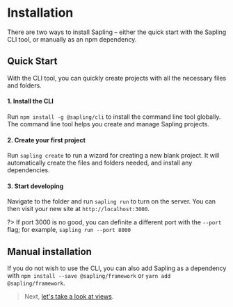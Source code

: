 # Installation

There are two ways to install Sapling &ndash; either the quick start with the Sapling CLI tool, or manually as an npm dependency.


## Quick Start

With the CLI tool, you can quickly create projects with all the necessary files and folders.

#### 1. Install the CLI

Run `npm install -g @sapling/cli` to install the command line tool globally.  The command line tool helps you create and manage Sapling projects.

#### 2. Create your first project

Run `sapling create` to run a wizard for creating a new blank project.  It will automatically create the files and folders needed, and install any dependencies.

#### 3. Start developing

Navigate to the folder and run `sapling run` to turn on the server.  You can then visit your new site at `http://localhost:3000`.

?> If port 3000 is no good, you can definite a different port with the `--port` flag; for example, `sapling run --port 8000`


## Manual installation

If you do not wish to use the CLI, you can also add Sapling as a dependency with `npm install --save @sapling/framework` or `yarn add @sapling/framework`.


> Next, [let's take a look at views](/views).